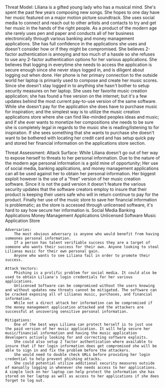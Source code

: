 Threat Model: 
    Liliana is a gifted young lady who has a musical mind. She's spent the past few years composing new songs. She hopes to one day have her music featured on a major motion picture soundtrack. She uses social media to connect and reach out to other artists and contacts to try and get her music in the hands of the right people.
    As a product of the modern age she rarely uses pen and paper and conducts all of her business electronically through various banking and money management applications. She has full confidence in the applications she uses and doesn't consider how or if they might be compromised. She believes 2-factor authentication is annoying and too much of a hassle so she refuses to use any 2-factor authentication options for her various applications. She believes that logging in everytime she needs to access the application is secure enough since she never stays logged in, and is diligent about logging out when done. Her phone is her primary connection to the outside world her laptop is primarily used to compose and create her music scores. Since she doesn't stay logged in to anything she hasn't bother to setup security measures on her laptop.
    She uses her favorite music creation application; she has found a free version on the internet; but it's a few updates behind the most current pay-to-use version of the same software. While she doesn't pay for the application she does have to purchase music for inspiration; and the simplest way is to utilize the music creation applications store where she can find like-minded peoples ideas and music; and if she ever wants to monetize her compositions she needs to be sure she is completely legal in regards to the music she is reading/listening to for inspiration. If she sees something that she wants to purchase she doesn't want to be bothered with locating her credit card and has setup quick pay and stored her financial information on the applications store section.

Threat Assessment:
    Attack Surface:
    While Liliana doesn't go out of her way to expose herself to threats to her personal information. Due to the nature of the modern age personal information is a gold mine of opportunity; Her use of social media, banking applications, and money management applications can all be used against her to obtain her personal information. Her biggest exploit however is the use of a "free" version of her music creation software. Since it is not the paid version it doesn't feature the various security updates that the software creators employ to insure that their product is keeping their users safe who will in return continue to pay for the product.
    Finally her use of the music store to save her financial information is problematic; as the store is accessed through unlicensed software, it's hard to say how secure her information is.
        Social Media
        Banking Applications
        Money Management Applications
        Unlicensed Software
        Music Application Store

    Adversaries:
        The most obvious adversary is anyone who would benefit from having someones personal information.
        If a person has talent verifiable success they are a target of someone who wants their success for their own. Anyone looking to steal Lilianas music for their own personal gain.
        Anyone who wants to see Liliana fail in order to promote their success. 

    Attack Vectors:
        Phishing is a prolific problem for social media. It could also be used to obtain Liliana's login credentials for her various applications.
        Unlicensed Software can be compromised without the users knowing and without updates new threats cannot be mitigated. The software can be cracked exposing all of Lilianas music, purchases, and financial information.
        While not a direct attack her information can be compromised if the money management application attacked and the attackers are successful at uncovering sensitive personal information.
        
    Mitigations:
        One of the best ways Liliana can protect herself is to just use the paid version of her music application. It will help secure her music/financial information and having the music application developers actively looking for and correcting software exploits.
        She could also setup 2 factor authentication where available to insure that if her login information does get compromised she will be able to sign in and fix the problem before the attackers.
        She would need to double check URLs before providing her login credential to help prevent phishing attacks.
        She could potential utilize additional security measures outside of manually logging in whenever she needs access to her applications. A simple lock on her laptop can help protect the information she has stored on her laptop as well as access to her applications if she does forget to log out.
